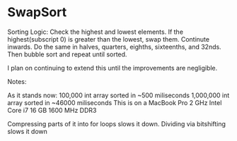 SwapSort
========

Sorting Logic: Check the highest and lowest elements. If the highest(subscript 0) is greater than the lowest, swap them. Continute inwards.
Do the same in halves, quarters, eighths, sixteenths, and 32nds.
Then bubble sort and repeat until sorted. 

I plan on continuing to extend this until the improvements are negligible. 

Notes:

As it stands now:
100,000 int array sorted in ~500 miliseconds
1,000,000 int array sorted in ~46000 miliseconds
This is on a MacBook Pro
2 GHz Intel Core i7
16 GB 1600 MHz DDR3

Compressing parts of it into for loops slows it down.
Dividing via bitshifting slows it down